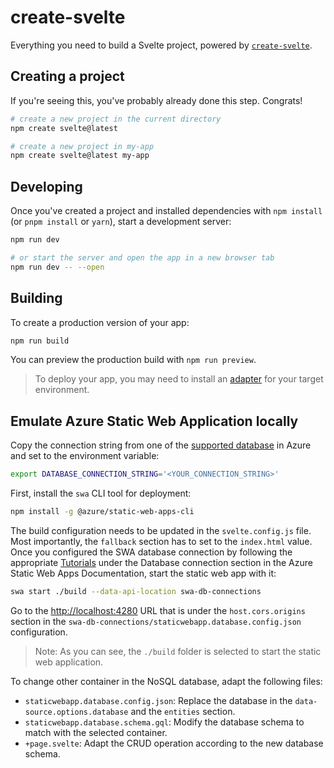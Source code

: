 # create-svelte

Everything you need to build a Svelte project, powered by [`create-svelte`](https://github.com/sveltejs/kit/tree/main/packages/create-svelte).

## Creating a project

If you're seeing this, you've probably already done this step. Congrats!

```bash
# create a new project in the current directory
npm create svelte@latest

# create a new project in my-app
npm create svelte@latest my-app
```

## Developing

Once you've created a project and installed dependencies with `npm install` (or `pnpm install` or `yarn`), start a development server:

```bash
npm run dev

# or start the server and open the app in a new browser tab
npm run dev -- --open
```

## Building

To create a production version of your app:

```bash
npm run build
```

You can preview the production build with `npm run preview`.

> To deploy your app, you may need to install an [adapter](https://kit.svelte.dev/docs/adapters) for your target environment.

## Emulate Azure Static Web Application locally

Copy the connection string from one of the [supported database](https://learn.microsoft.com/en-us/azure/static-web-apps/database-overview#supported-databases) in Azure and set to the environment variable:

```bash
export DATABASE_CONNECTION_STRING='<YOUR_CONNECTION_STRING>'
```

First, install the `swa` CLI tool for deployment:

```bash
npm install -g @azure/static-web-apps-cli
```

The build configuration needs to be updated in the `svelte.config.js` file. Most importantly, the `fallback` section has to set to the `index.html` value. Once you configured the SWA database connection by following the appropriate [Tutorials](https://learn.microsoft.com/en-us/azure/static-web-apps/database-azure-cosmos-db?tabs=bash) under the Database connection section in the Azure Static Web Apps Documentation, start the static web app with it:

```bash
swa start ./build --data-api-location swa-db-connections
```

Go to the <http://localhost:4280> URL that is under the `host.cors.origins` section in the `swa-db-connections/staticwebapp.database.config.json` configuration.

> Note: As you can see, the `./build` folder is selected to start the static web application.

To change other container in the NoSQL database, adapt the following files:

- `staticwebapp.database.config.json`: Replace the database in the `data-source.options.database` and the `entities` section.
- `staticwebapp.database.schema.gql`: Modify the database schema to match with the selected container.
- `+page.svelte`: Adapt the CRUD operation according to the new database schema.

